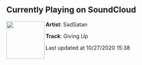 ## Currently Playing on SoundCloud

[<img align="left" width="100" src="https://i1.sndcdn.com/artworks-k74D3be7gHSkuxYR-J33tLA-t50x50.jpg">](https://soundcloud.com/sadsatan_music/giving-up)

**Artist**: SadSatan 

**Track**: Giving Up

Last updated at 10/27/2020 15:38
